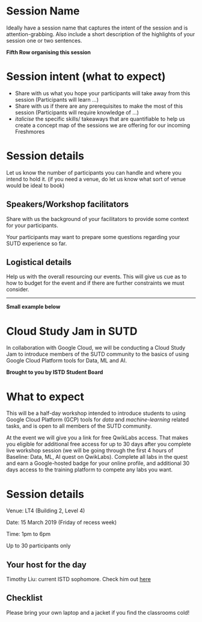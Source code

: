 # Session Name

Ideally have a session name that captures the intent of the session and is attention-grabbing. Also include a short description of the highlights of your session one or two sentences.

**Fifth Row organising this session**

# Session intent (what to expect)

- Share with us what you hope your participants will take away from this session (Participants will learn ...)
- Share with us if there are any prerequisites to make the most of this session (Participants will require knowledge of ...)
- *italicise* the specific skills/ takeaways that are quantifiable to help us create a concept map of the sessions we are offering for our incoming Freshmores

# Session details

Let us know the number of participants you can handle and where you intend to hold it. (if you need a venue, do let us know what sort of venue would be ideal to book)

## Speakers/Workshop facilitators

Share with us the background of your facilitators to provide some context for your participants.

Your participants may want to prepare some questions regarding your SUTD experience so far.

## Logistical details

Help us with the overall resourcing our events. This will give us cue as to how to budget for the event and if there are further constraints we must consider.

---

**Small example below**

# Cloud Study Jam in SUTD

In collaboration with Google Cloud, we will be conducting a Cloud Study Jam to introduce members of the SUTD community to the basics of using Google Cloud Platform tools for Data, ML and AI.

**Brought to you by ISTD Student Board**

# What to expect

This will be a half-day workshop intended to introduce students to using Google Cloud Platform (GCP) tools for *data* and *machine-learning* related tasks, and is open to all members of the SUTD community.

At the event we will give you a link for free QwikLabs access. That makes you eligible for additional free access for up to 30 days after you complete live workshop session (we will be going through the first 4 hours of Baseline: Data, ML, AI quest on QwikLabs). Complete all labs in the quest and earn a Google-hosted badge for your online profile, and additional 30 days access to the training platform to compete any labs you want.

# Session details

Venue: LT4 (Building 2, Level 4)

Date:    15 March 2019 (Friday of recess week)

Time:    1pm to 6pm

Up to 30 participants only

## Your host for the day

Timothy Liu: current ISTD sophomore. Check him out [here](https://www.linkedin.com/in/timothyliukaihui/?originalSubdomain=sg)

## Checklist

Please bring your own laptop and a jacket if you find the classrooms cold!

